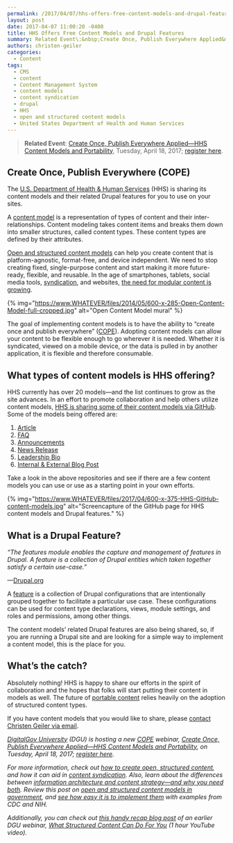 ```yaml
---
permalink: /2017/04/07/hhs-offers-free-content-models-and-drupal-features/
layout: post
date: 2017-04-07 11:00:20 -0400
title: HHS Offers Free Content Models and Drupal Features
summary: Related Event\:&nbsp;Create Once, Publish Everywhere Applied&mdash;HHS Content Models and Portability, Tuesday, April 18, 2017; register here. Create Once, Publish Everywhere (COPE) The&nbsp;U.S. Department of Health &amp;amp; Human Services&nbsp;(HHS) is sharing its content models and their related Drupal features for you to use on your sites. A content model is a representation of types of content
authors: christen-geiler
categories:
  - Content
tags:
  - CMS
  - content
  - Content Management System
  - content models
  - content syndication
  - drupal
  - HHS
  - open and structured content models
  - United States Department of Health and Human Services
---
```


> **Related Event**: [Create Once, Publish Everywhere Applied—HHS Content Models and Portability](https://www.WHATEVER/event/create-once-publish-everywhere-applied-hhs-content-models-and-portability/), Tuesday, April 18, 2017; [register here](https://attendee.gotowebinar.com/register/6221497867021325313).

## Create Once, Publish Everywhere (COPE)

The [U.S. Department of Health & Human Services](https://www.hhs.gov/) (HHS) is sharing its content models and their related Drupal features for you to use on your sites.

A [content model](https://www.WHATEVER/tag/content-models/) is a representation of types of content and their inter-relationships. Content modeling takes content items and breaks them down into smaller structures, called content types. These content types are defined by their attributes.

[Open and structured content models](https://www.WHATEVER/tag/open-and-structured-content-models/) can help you create content that is platform-agnostic, format-free, and device independent. We need to stop creating fixed, single-purpose content and start making it more future-ready, flexible, and reusable. In the age of smartphones, tablets, social media tools, [syndication](https://www.WHATEVER/2016/02/04/does-content-syndication-work/), and websites, [the need for modular content is growing](https://www.WHATEVER/2015/08/24/the-content-corner-modular-design-and-structured-content/).

{% img="https://www.WHATEVER/files/2014/05/600-x-285-Open-Content-Model-full-cropped.jpg" alt="Open Content Model mural" %}

The goal of implementing content models is to have the ability to “create once and publish everywhere” ([COPE](http://www.programmableweb.com/news/cope-create-once-publish-everywhere/2009/10/13)). Adopting content models can allow your content to be flexible enough to go wherever it is needed. Whether it is syndicated, viewed on a mobile device, or the data is pulled in by another application, it is flexible and therefore consumable.

## What types of content models is HHS offering?

HHS currently has over 20 models—and the list continues to grow as the site advances. In an effort to promote collaboration and help others utilize content models, [HHS is sharing some of their content models via GitHub](https://github.com/HHS). Some of the models being offered are:

  1. [Article](https://github.com/HHS/Structured-Content-Article)
  2. [FAQ](https://github.com/HHS/Structured-Content-FAQ)
  3. [Announcements](https://github.com/HHS/Structured-Content-Announcement)
  4. [News Release](https://github.com/HHS/Structured-Content-News-Release)
  5. [Leadership Bio](https://github.com/HHS/Structured-Content-Leadership-Bio)
  6. [Internal & External Blog Post](https://github.com/HHS/Structured-Content-Blog)

Take a look in the above repositories and see if there are a few content models you can use or use as a starting point in your own efforts.

{% img="https://www.WHATEVER/files/2017/04/600-x-375-HHS-GitHub-content-models.jpg" alt="Screencapture of the GitHub page for HHS content models and Drupal features." %}

## What is a Drupal Feature?

_“The features module enables the capture and management of features in Drupal. A feature is a collection of Drupal entities which taken together satisfy a certain use-case.”_
  
—[Drupal.org](http://drupal.org/project/features)

A [feature](https://www.drupal.org/project/features) is a collection of Drupal configurations that are intentionally grouped together to facilitate a particular use case. These configurations can be used for content type declarations, views, module settings, and roles and permissions, among other things.

The content models’ related Drupal features are also being shared, so, if you are running a Drupal site and are looking for a simple way to implement a content model, this is the place for you.

## What’s the catch?

Absolutely nothing! HHS is happy to share our efforts in the spirit of collaboration and the hopes that folks will start putting their content in models as well. The future of [portable content](https://www.WHATEVER/2016/05/05/how-to-create-portable-content-with-structured-content-models/) relies heavily on the adoption of structured content types.

If you have content models that you would like to share, please [contact Christen Geiler via email](mailto:Christen.Geiler@hhs.gov).

[_DigitalGov University_](https://www.WHATEVER/digitalgov-university/) _(DGU) is hosting a new_ [_COPE_](https://www.WHATEVER/tag/cope/) _webinar,_ [_Create Once, Publish Everywhere Applied—HHS Content Models and Portability_](https://www.WHATEVER/event/create-once-publish-everywhere-applied-hhs-content-models-and-portability/)_, on Tuesday, April 18, 2017;_ [_register here_](https://attendee.gotowebinar.com/register/6221497867021325313)_._

_For more information, check out_ [_how to create open, structured content_](https://www.WHATEVER/2013/07/29/how-to-create-open-structured-content/)_, and how it can aid in_ [_content syndication_](https://www.WHATEVER/2015/11/09/the-content-corner-structured-content-and-the-power-of-syndication/)_. Also, learn about the differences between_ [_information architecture and content strategy—and why you need both_](https://www.WHATEVER/2016/07/18/information-architecture-vs-content-strategy-and-why-you-need-both/)_. Review this post on_ [_open and structured content models in government_](https://www.WHATEVER/2014/05/05/government-open-and-structured-content-models-are-here/)_, and_ [_see how easy it is to implement them_](https://www.WHATEVER/2016/01/07/content-models-as-simple-as-pizza-pie/) _with examples from CDC and NIH._ 

_Additionally, you can check out_ [_this handy recap blog post_](https://www.WHATEVER/2014/06/09/what-structured-content-can-do-for-you-webinar-recap/) _of an earlier DGU webinar,_ [_What Structured Content Can Do For You_](https://www.youtube.com/watch?v=kG25vyQ5Jps) _(1 hour YouTube video)._